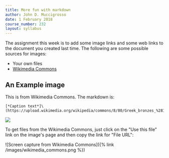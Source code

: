 ```yaml
---
title: More fun with markdown
author: John D. Muccigrosso
date: 1 February 2018
course_number: 232
layout: syllabus
---
```


The assignment this week is to add some image links and some web links to the document you created last time. The following are some possible sources for images:

- Your own files
- [Wikimedia Commons](https://commons.wikimedia.org/)

## An Example image

This is from Wikimedia Commons. The markdown is:

    [*Caption text*]\(https://upload.wikimedia.org/wikipedia/commons/8/80/Greek_bronzes_%281898%29_%2814796532723%29.jpg)"

![](https://upload.wikimedia.org/wikipedia/commons/8/80/Greek_bronzes_%281898%29_%2814796532723%29.jpg)

To get files from the Wikimedia Commons, just click on the "Use this file" link on the image's page and then copy the link for "File URL":

![Screen capture from Wikimedia Commons]({% link /images/wikimedia_commons.png %})
